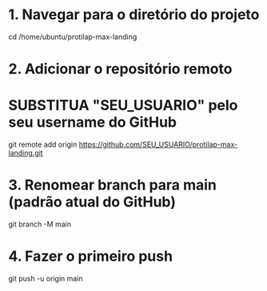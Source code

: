 # 1. Navegar para o diretório do projeto
cd /home/ubuntu/protilap-max-landing

# 2. Adicionar o repositório remoto
# SUBSTITUA "SEU_USUARIO" pelo seu username do GitHub
git remote add origin https://github.com/SEU_USUARIO/protilap-max-landing.git

# 3. Renomear branch para main (padrão atual do GitHub)
git branch -M main

# 4. Fazer o primeiro push
git push -u origin main
